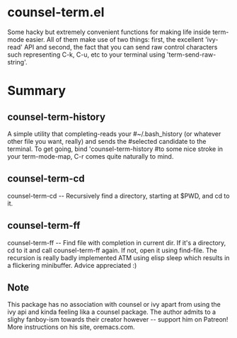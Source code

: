 # counsel-term.el
Some hacky but extremely convenient functions for making life inside term-mode
easier.  All of them make use of two things: first, the excellent 'ivy-read' API
and second, the fact that you can send raw control characters such representing
C-k, C-u, etc to your terminal using 'term-send-raw-string'.

# Summary
## counsel-term-history
A simple utility that completing-reads your #~/.bash_history (or whatever other
file you want, really) and sends the #selected candidate to the terminal.  To
get going, bind 'counsel-term-history #to some nice stroke in your
term-mode-map, C-r comes quite naturally to mind.

## counsel-term-cd
counsel-term-cd -- Recursively find a directory, starting at $PWD, and cd to it.

## counsel-term-ff
counsel-term-ff -- Find file with completion in current dir.  If it's a
directory, cd to it and call counsel-term-ff again.  If not, open it using
find-file.  The recursion is really badly implemented ATM using elisp sleep
which results in a flickering minibuffer.  Advice appreciated :)

## Note
This package has no association with counsel or ivy apart from using the ivy api
and kinda feeling lika a counsel package.  The author admits to a slighy
fanboy-ism towards their creator however -- support him on Patreon!  More
instructions on his site, oremacs.com.

